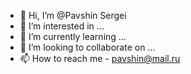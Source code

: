 - 👋 Hi, I’m @Pavshin Sergei
- 👀 I’m interested in ...
- 🌱 I’m currently learning ...
- 💞️ I’m looking to collaborate on ...
- 📫 How to reach me - pavshin@mail.ru

<!---
PavshinSV/PavshinSV is a ✨ special ✨ repository because its `README.md` (this file) appears on your GitHub profile.
You can click the Preview link to take a look at your changes.
--->

